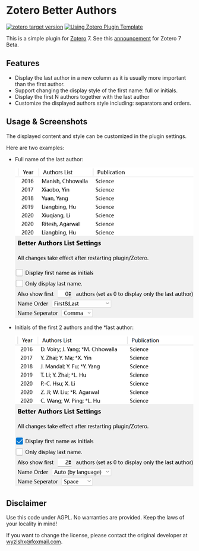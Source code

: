 # Zotero Better Authors

[![zotero target version](https://img.shields.io/badge/Zotero-7-green?style=flat-square&logo=zotero&logoColor=CC2936)](https://www.zotero.org)
[![Using Zotero Plugin Template](https://img.shields.io/badge/Using-Zotero%20Plugin%20Template-blue?style=flat-square&logo=github)](https://github.com/windingwind/zotero-plugin-template)

This is a simple plugin for [Zotero](https://www.zotero.org/) 7. See this [announcement](https://forums.zotero.org/discussion/105094/announcing-the-zotero-7-beta) for Zotero 7 Beta.

## Features

- Display the last author in a new column as it is usually more important than the first author.
- Support changing the display style of the first name: full or initials.
- Display the first N authors together with the last author
- Customize the displayed authors style including: separators and orders.

## Usage & Screenshots

The displayed content and style can be customized in the plugin settings.

Here are two examples:

- Full name of the last author:

  ![full name](image_full.png)

- Initials of the first 2 authors and the \*last author:

  ![initials](image_short.png)

## Disclaimer

Use this code under AGPL. No warranties are provided. Keep the laws of your locality in mind!

If you want to change the license, please contact the original developer at <wyzlshx@foxmail.com>.
